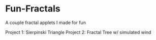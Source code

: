 # Fun-Fractals
A couple fractal applets I made for fun

Project 1: Sierpinski Triangle
Project 2: Fractal Tree w/ simulated wind
